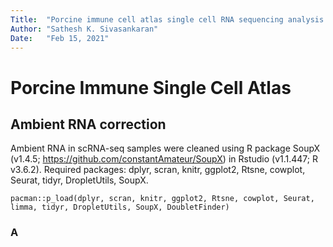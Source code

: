 ```yaml
---
Title:  "Porcine immune cell atlas single cell RNA sequencing analysis pipeline"
Author: "Sathesh K. Sivasankaran"
Date:   "Feb 15, 2021"
---
```


# Porcine Immune Single Cell Atlas

## Ambient RNA correction
Ambient RNA in scRNA-seq samples were cleaned using R package SoupX (v1.4.5; https://github.com/constantAmateur/SoupX) in Rstudio (v1.1.447; R v3.6.2).
Required packages: dplyr, scran, knitr, ggplot2, Rtsne, cowplot, Seurat, tidyr, DropletUtils, SoupX.
```
pacman::p_load(dplyr, scran, knitr, ggplot2, Rtsne, cowplot, Seurat, limma, tidyr, DropletUtils, SoupX, DoubletFinder)

```

### A
